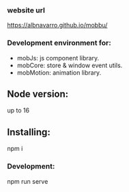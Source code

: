 ### website url
https://albnavarro.github.io/mobbu/

### Development environment for:
- mobJs: js component library.
- mobCore: store & window event utils.
- mobMotion: animation library.


## Node version:
up to 16

## Installing:
npm i

### Development:
npm run serve
